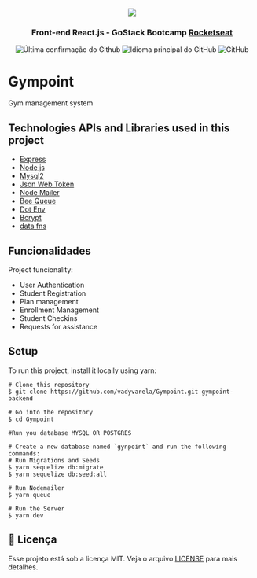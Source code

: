 <h1 align="center">
<img src="https://raw.githubusercontent.com/Rocketseat/bootcamp-gostack-desafio-02/master/.github/logo.png">
</h1>
<h3 align="center">
Front-end React.js - GoStack Bootcamp <a href="https://rocketseat.com.br" target="__blank">Rocketseat</a>
</h3>

<p align = "center">
<img alt = "Última confirmação do Github" src="https://img.shields.io/github/last-commit/vadyvarela/Desafio-Goostack/tree/master/backend">
<img alt = "Idioma principal do GitHub" src="https://img.shields.io/github/languages/top/vadyvarela/Desafio-Goostack/tree/master/backend">
<img alt = "GitHub" src = "https://img.shields.io/github/license/vadyvarela/gympoint-frontend.svg">
</p>

# Gympoint
Gym management system

## Technologies APIs and Libraries used in this project
* [Express](https://expressjs.com/)
* [Node js](https://nodejs.org/)
* [Mysql2](https://github.com/sidorares/node-mysql2#readme)
* [Json Web Token](https://jwt.io/)
* [Node Mailer](https://nodemailer.com/about/)
* [Bee Queue](https://bee-queue.com/)
* [Dot Env](https://github.com/motdotla/dotenv#readme)
* [Bcrypt](https://github.com/dcodeIO/bcrypt.js/)
* [data fns](https://date-fns.org/)


## Funcionalidades
Project funcionality:
* User Authentication
* Student Registration
* Plan management
* Enrollment Management
* Student Checkins
* Requests for assistance
	
## Setup
To run this project, install it locally using yarn:

```
# Clone this repository
$ git clone https://github.com/vadyvarela/Gympoint.git gympoint-backend

# Go into the repository
$ cd Gympoint

#Run you database MYSQL OR POSTGRES

# Create a new database named `gynpoint` and run the following commands:
# Run Migrations and Seeds
$ yarn sequelize db:migrate
$ yarn sequelize db:seed:all

# Run Nodemailer
$ yarn queue

# Run the Server
$ yarn dev
```

## :memo: Licença

Esse projeto está sob a licença MIT. Veja o arquivo [LICENSE](LICENSE) para mais detalhes.


